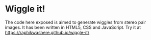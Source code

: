 # Wiggle it!
The code here exposed is aimed to generate wiggles from stereo pair images. It has been written in HTML5, CSS and JavaScript.
Try it at https://raphikwashere.github.io/wiggle-it/
